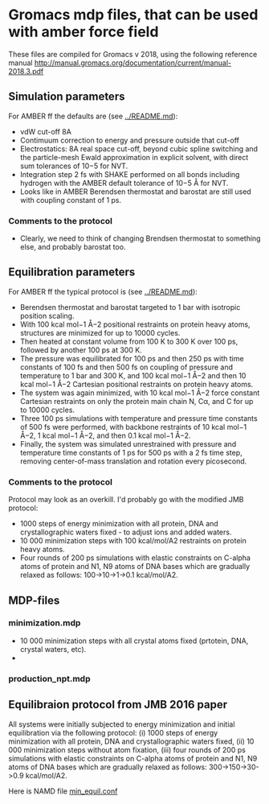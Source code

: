 # Gromacs mdp files, that can be used with amber force field

These files are compiled for Gromacs v 2018, using
the following reference manual
http://manual.gromacs.org/documentation/current/manual-2018.3.pdf


## Simulation parameters

For AMBER ff the defaults are (see [../README.md](../README.md)):
- vdW cut-off 8A
- Contimuum correction to energy and pressure outside that cut-off
- Electrostatics: 8A real space cut-off, beyond cubic spline switching and the particle-mesh Ewald approximation in explicit solvent, with direct sum tolerances of 10−5 for NVT.
- Integration step 2 fs with SHAKE performed on all bonds including hydrogen with the AMBER default tolerance of 10−5 Å for NVT.
- Looks like in AMBER Berendsen thermostat and barostat are still used with coupling constant of 1 ps.
### Comments to the protocol
- Clearly, we need to think of changing Brendsen thermostat to something else, and probably barostat too.

## Equilibration parameters 
For AMBER ff the typical protocol is (see [../README.md](../README.md)):

- Berendsen thermostat and barostat targeted to 1 bar with isotropic position scaling.
- With 100 kcal mol−1 Å−2 positional restraints on protein heavy atoms, structures are minimized for up to 10000 cycles.
- Then heated at constant volume from 100 K to 300 K over 100 ps, followed by another 100 ps at 300 K.
- The pressure was equilibrated for 100 ps and then 250 ps with time constants of 100 fs and then 500 fs on coupling of pressure and temperature to 1 bar and 300 K, and 100 kcal mol−1 Å−2 and then 10 kcal mol−1 Å−2 Cartesian positional restraints on protein heavy atoms.
- The system was again minimized, with 10 kcal mol−1 Å−2 force constant Cartesian restraints on only the protein main chain N, Cα, and C for up to 10000 cycles. 
- Three 100 ps simulations with temperature and pressure time constants of 500 fs were performed, with backbone restraints of 10 kcal mol−1 Å−2, 1 kcal mol−1 Å−2, and then 0.1 kcal mol−1 Å−2.
- Finally, the system was simulated unrestrained with pressure and temperature time constants of 1 ps for 500 ps with a 2 fs time step, removing center-of-mass translation and rotation every picosecond.

### Comments to the protocol
Protocol may look as an overkill.
I'd probably go with the  modified JMB protocol:
- 1000 steps of energy minimization with all protein, DNA and crystallographic waters fixed - to adjust ions and added waters.
- 10 000 minimization steps with 100 kcal/mol/A2 restraints on protein heavy atoms.
- Four rounds of 200 ps simulations with elastic constraints on C-alpha atoms of protein and N1, N9 atoms of DNA bases which are gradually relaxed as follows: 100->10->1->0.1 kcal/mol/A2.

## MDP-files

### minimization.mdp
- 10 000 minimization steps with all crystal atoms fixed (prtotein, DNA, crystal waters, etc).
- 

### production_npt.mdp





## Equilibraion protocol from JMB 2016 paper
All  systems  were  initially  subjected  to  energy  minimization  and  initial  equilibration  via  the  following  protocol:  (i)  1000  steps  of  energy  minimization  with  all  protein,  DNA  and  crystallographic  waters  fixed,  (ii)  10  000  minimization  steps  without  atom  fixation,  (iii)  four  rounds  of  200  ps  simulations  with  elastic  constraints  on  C-alpha  atoms  of  protein  and  N1,  N9  atoms  of  DNA  bases  which  are  gradually  relaxed  as  follows:  300->150->30->0.9  kcal/mol/A2. 

Here is NAMD file [min_equil.conf](https://github.com/intbio/MolModEdu/blob/master/MD/NAMD/nucl/nucleosome_CHARMM/simul/input/min_equil.conf)
